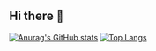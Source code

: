 ## Hi there 👋

[![Anurag's GitHub stats](https://github-readme-stats.vercel.app/api?username=ThagFSD)](https://github.com/anuraghazra/github-readme-stats)
[![Top Langs](https://github-readme-stats.vercel.app/api/top-langs/?username=ThagFSD)](https://github.com/anuraghazra/github-readme-stats)
